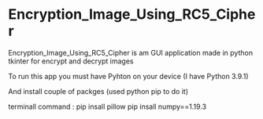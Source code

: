 # Encryption_Image_Using_RC5_Cipher
Encryption_Image_Using_RC5_Cipher is am GUI application made in python tkinter for encrypt and decrypt images

To run this app you must have Pyhton  on your device (I have Python 3.9.1)

And install couple of packges (used python pip to do it)

  terminall command :
    pip insall pillow
    pip insall numpy==1.19.3
